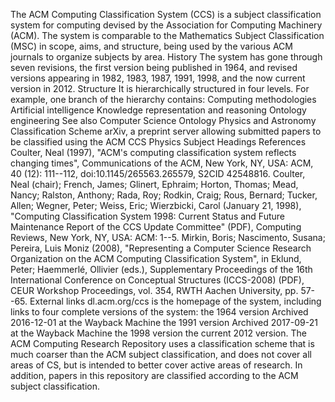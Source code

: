 The ACM Computing Classification System (CCS) is a subject
classification system for computing devised by the Association for
Computing Machinery (ACM). The system is comparable to the Mathematics
Subject Classification (MSC) in scope, aims, and structure, being used
by the various ACM journals to organize subjects by area. History The
system has gone through seven revisions, the first version being
published in 1964, and revised versions appearing in 1982, 1983, 1987,
1991, 1998, and the now current version in 2012. Structure It is
hierarchically structured in four levels. For example, one branch of the
hierarchy contains: Computing methodologies Artificial intelligence
Knowledge representation and reasoning Ontology engineering See also
Computer Science Ontology Physics and Astronomy Classification Scheme
arXiv, a preprint server allowing submitted papers to be classified
using the ACM CCS Physics Subject Headings References Coulter, Neal
(1997), \"ACM\'s computing classification system reflects changing
times\", Communications of the ACM, New York, NY, USA: ACM, 40 (12):
111--112, doi:10.1145/265563.265579, S2CID 42548816. Coulter, Neal
(chair); French, James; Glinert, Ephraim; Horton, Thomas; Mead, Nancy;
Ralston, Anthony; Rada, Roy; Rodkin, Craig; Rous, Bernard; Tucker,
Allen; Wegner, Peter; Weiss, Eric; Wierzbicki, Carol (January 21, 1998),
\"Computing Classification System 1998: Current Status and Future
Maintenance Report of the CCS Update Committee\" (PDF), Computing
Reviews, New York, NY, USA: ACM: 1--5. Mirkin, Boris; Nascimento,
Susana; Pereira, Luis Moniz (2008), \"Representing a Computer Science
Research Organization on the ACM Computing Classification System\", in
Eklund, Peter; Haemmerlé, Ollivier (eds.), Supplementary Proceedings of
the 16th International Conference on Conceptual Structures (ICCS-2008)
(PDF), CEUR Workshop Proceedings, vol. 354, RWTH Aachen University, pp.
57--65. External links dl.acm.org/ccs is the homepage of the system,
including links to four complete versions of the system: the 1964
version Archived 2016-12-01 at the Wayback Machine the 1991 version
Archived 2017-09-21 at the Wayback Machine the 1998 version the current
2012 version. The ACM Computing Research Repository uses a
classification scheme that is much coarser than the ACM subject
classification, and does not cover all areas of CS, but is intended to
better cover active areas of research. In addition, papers in this
repository are classified according to the ACM subject classification.
